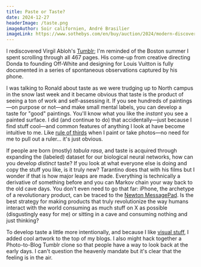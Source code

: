 ```yaml
---
title: Paste or Taste?
date: 2024-12-27
headerImage: /taste.png
imageAuthor: Soir californien, André Brasilier
imageLink: https://www.sothebys.com/en/buy/auction/2024/modern-discoveries-4/soir-californien-or-west-wood-marquis-californie?locale=en
---
```

I rediscovered Virgil Abloh's [Tumblr](https://virgilabloh.tumblr.com/page/412); I'm reminded of the Boston summer I spent scrolling through all 467 pages. His come-up from creative directing Donda to founding Off-White and designing for Louis Vuitton is fully documented in a series of spontaneous observations captured by his phone. 

I was talking to Ronald about taste as we were trudging up to North campus in the snow last week and it became obvious that taste is the product of seeing a ton of work and self-assessing it. If you see hundreds of paintings—on purpose or not—and make small mental labels, you can develop a taste for "good" paintings. You'll know what you like the *instant* you see a painted surface. I did (and continue to do) that accidentally—just because I find stuff cool—and common features of anything I look at have become intuitive to me. Like [rule of thirds](https://en.wikipedia.org/wiki/Rule_of_thirds) when I paint or take photos—no need for me to pull out a ruler... it's just obvious. 

If people are born (mostly) *tabula rasa*, and taste is acquired through expanding the (labeled) dataset for our biological neural networks, how can you develop *distinct* taste? If you look at what everyone else is doing and copy the stuff you like, is it truly new? Tarantino does that with his films but I wonder if that is how major leaps are made. Everything is technically a derivative of something before and you can Markov chain your way back to the old cave days. You don't even need to go that far: iPhone, the archetype of a revolutionary product, can be traced to the [Newton MessagePad](https://en.wikipedia.org/wiki/History_of_the_iPhone#:~:text=13%20Further%20reading-,Genesis%20of%20the%20iPhone,was%20able%20to%20convince%20him.). Is the best strategy for making products that truly revolutionize the way humans interact with the world consuming as much stuff on X as possible (disgustingly easy for me) or sitting in a cave and consuming nothing and just thinking?

To develop taste a little more intentionally, and because I like [visual stuff](https://www.gracekasten.xyz/), I added cool artwork to the top of my blogs. I also might hack together a Photo-to-Blog Tumblr clone so that people have a way to look back at the early days. I can't question the heavenly mandate but it's clear that the feeling is in the air.
